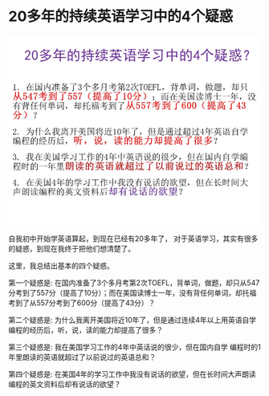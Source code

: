 # 20多年的持续英语学习中的4个疑惑

![](/images/章2-“不背单词”的真需求英语学习法/20多年的持续英语学习中的4个疑惑/幻灯片6.JPG)

自我初中开始学英语算起，到现在已经有20多年了， 对于英语学习，其实有很多的疑惑，到现在我终于把他们想清楚了。

这里，我总结出基本的四个疑惑。

第一个疑惑是: 在国内准备了3个多月考第2次TOEFL，背单词，做题，却只从547分考到了557分（提高了10分）；而在美国读博士一年，没有背任何单词，却托福考到了从557分考到了600分（提高了43分）？

第二个疑惑是: 为什么我离开美国将近10年了，但是通过连续4年以上用英语自学编程的经历后，听，说，读的能力却提高了很多？

第三个疑惑是: 我在美国学习工作的4年中英话说的很少，但在国内自学 编程时的1年里朗读的英语就超过了以前说过的英语总和？

第四个疑惑是: 在美国4年的学习工作中我没有说话的欲望，但在长时间大声朗读编程的英文资料后却有说话的欲望？
